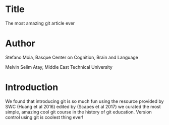 # Title
The most amazing git article ever
# Author
Stefano Moia, Basque Center on Cognition, Brain and Language

Melvin Selim Atay, Middle East Technical University
# Introduction
We found that introducing git is so much fun using the resource provided by SWC (Huang et al 2016) edited by (Scapes et al 2017) we curated the most simple, amazing cool git course in the history of git education.
Version control using git is coolest thing ever!
